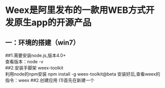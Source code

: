 Weex是阿里发布的一款用WEB方式开发原生app的开源产品
================================================  
一：环境的搭建（win7）
---------------------------
##1.需要安装node.js,版本4.0+    
查看版本：node -v  
##2.安装手脚架 weex-toolkit   
利用node的npm安装
npm install -g weex-toolkit@beta 
安装好后,查看weex的指令：weex 
##2.创建应用
(1)首先在新建一个
